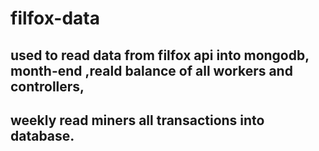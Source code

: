 # filfox-data
## used to read data from filfox api into mongodb, month-end ,reald balance of all workers and controllers,
## weekly read miners all transactions into database.
